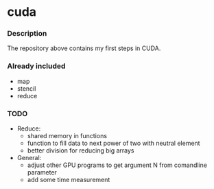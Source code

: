 # cuda

### Description
The repository above contains my first steps in CUDA.

### Already included
 * map
 * stencil
 * reduce

### TODO
 * Reduce:
   * shared memory in functions
   * function to fill data to next power of two with neutral element
   * better division for reducing big arrays
 * General:
   * adjust other GPU programs to get argument N from comandline parameter
   * add some time measurement
